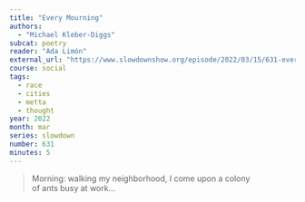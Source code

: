 ```yaml
---
title: "Every Mourning"
authors:
  - "Michael Kleber-Diggs"
subcat: poetry
reader: "Ada Limón"
external_url: "https://www.slowdownshow.org/episode/2022/03/15/631-every-mourning"
course: social
tags:
  - race
  - cities
  - metta
  - thought
year: 2022
month: mar
series: slowdown
number: 631
minutes: 5
---
```


> Morning: walking my neighborhood, I come upon a colony  
of ants busy at work...

